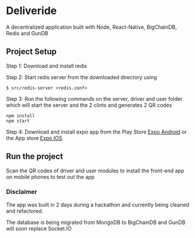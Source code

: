 # Deliveride

A decentralized application built with Node, React-Native, BigChainDB, Redis and GunDB

## Project Setup

Step 1: Download and install redis

Step 2: Start redis server from the downloaded directory using

```
$ src/redis-server <redis.conf>
```

Step 3: Run the following commands on the server, driver and user folder which will start the server and the 2 clints and generates 2 QR codes

```
npm install
npm start
```

Step 4: Download and install expo app from the Play Store [Expo Android](https://play.google.com/store/apps/details?id=host.exp.exponent&hl=en) or the App store [Expo IOS](https://itunes.apple.com/us/app/expo-client/id982107779?mt=8)

## Run the project

Scan the QR codes of driver and user modules to install the front-end app on mobile phones to test out the app

### Disclaimer
The app was built in 2 days during a hackathon and currently being cleaned and refactored.

The database is being migrated from MongoDB to BigChainDB and GunDB will soon replace Socket.IO
